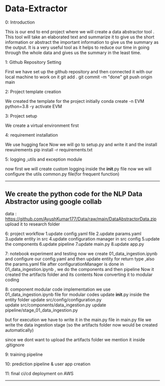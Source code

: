 # Data-Extractor
0: Introduction

This is our end to end project where we will create a data abstractor tool .
This tool will take an elaborated text and summarize it to give us the short information or abstract
the important information to give us the summary as the output.
It is a very useful tool as it helps to reduce our time in going through the whole data and gives us the summary in the least time.


1: Github Repository Setting

First we have set up the github repository and then connected it with our local machine to work on it
    git add .
    git commit -m "done"
    git push origin main

2: Project template creation

We created the template for the project initially
    conda create -n EVM python=3.8 -y
    activate EVM

3: Project setup 

We create a virtual environment first

4: requirement installation

We use hugging face
Now we will go to setup.py and write it
and the install rewuirements
    pip install -r requirements.txt

5: logging ,utils and exception module

now first we will create custom logging inside the __init__.py file
now we will configure the utils common.py file(for frequent function)

-------------------------------------------------------------------------
We create the python code for the NLP Data Abstractor using google collab
-------------------------------------------------------------------------
data : https://github.com/AyushKumar177/Data/raw/main/DataAbstractorData.zip
 upload it to research folder

6: project workflow
    1.update config.yaml file 
    2.update params.yaml
    3.update entity in src
    4.update configuration manager in src config
    5.update the components
    6.update pipeline
    7.update main.py
    8.update app.py

7: notebook experiment and testing
now we create 01_data_ingestion.ipynb and configure our config.yaml and then update entity for return type ,also the params.yaml file after configurationManager is done in 01_data_ingestion.ipynb , we do the components and then pipeline
Now it created the artifacts folder and its contents
Now converting it to modular coding

8: component modular code implementation
    we use 01_data_ingestion.ipynb file for modular codes
    update __init__.py inside the entity folder
    update src/config/configuration.py  
    update src/components/data_ingestion.py
    update pipeline/stage_01_data_ingestion.py 

but for execution we have to write it in the main.py file
in main.py file we write the data ingestion stage (so the artifacts folder now would be created  automatically)

since we dont want to upload the artifacts folder we mention it inside .gitignore

9: training pipeline


10: prediction pipeline & user app creation


11: final ci/cd deployment on AWS


-----------------------------------------------
 
